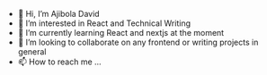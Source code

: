 - 👋 Hi, I’m Ajibola David
- 👀 I’m interested in React and Technical Writing
- 🌱 I’m currently learning React and nextjs at the moment
- 💞️ I’m looking to collaborate on any frontend or writing projects in general
- 📫 How to reach me ...

<!---
AjibolaDsol/AjibolaDsol is a ✨ special ✨ repository because its `README.md` (this file) appears on your GitHub profile.
You can click the Preview link to take a look at your changes.
--->
